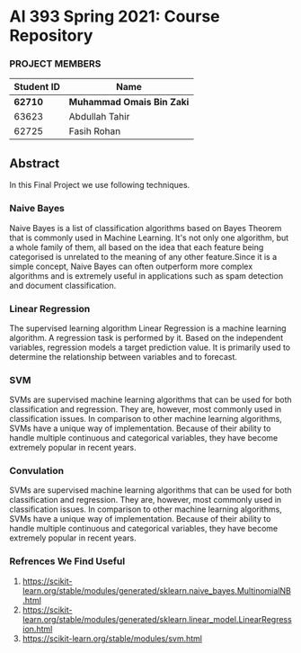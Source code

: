 # AI 393 Spring 2021: Course Repository

### PROJECT MEMBERS
Student ID | Name
------------ | -------------
**62710** | **Muhammad Omais Bin Zaki** 
63623 | Abdullah Tahir
62725 | Fasih Rohan


## Abstract
In this Final Project we use following techniques.


### Naive Bayes
Naive Bayes is a list of classification algorithms based on Bayes Theorem that is commonly used in Machine Learning. It's not only one algorithm, but a whole family of them, all based on the idea that each feature being categorised is unrelated to the meaning of any other feature.Since it is a simple concept, Naive Bayes can often outperform more complex algorithms and is extremely useful in applications such as spam detection and document classification.

### Linear Regression
The supervised learning algorithm Linear Regression is a machine learning algorithm. A regression task is performed by it. Based on the independent variables, regression models a target prediction value. It is primarily used to determine the relationship between variables and to forecast.


### SVM
SVMs are supervised machine learning algorithms that can be used for both classification and regression. They are, however, most commonly used in classification issues. In comparison to other machine learning algorithms, SVMs have a unique way of implementation. Because of their ability to handle multiple continuous and categorical variables, they have become extremely popular in recent years.

### Convulation
SVMs are supervised machine learning algorithms that can be used for both classification and regression. They are, however, most commonly used in classification issues. In comparison to other machine learning algorithms, SVMs have a unique way of implementation. Because of their ability to handle multiple continuous and categorical variables, they have become extremely popular in recent years.

### Refrences We Find Useful 
1. https://scikit-learn.org/stable/modules/generated/sklearn.naive_bayes.MultinomialNB.html
2. https://scikit-learn.org/stable/modules/generated/sklearn.linear_model.LinearRegression.html
3. https://scikit-learn.org/stable/modules/svm.html





